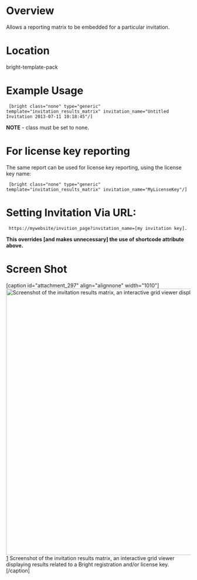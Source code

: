 
# Overview

Allows a reporting matrix to be embedded for a particular invitation.

# Location

bright-template-pack

# Example Usage

     [bright class="none" type="generic" template="invitation_results_matrix" invitation_name="Untitled Invitation 2013-07-11 10:18:45"/]

**NOTE** - class must be set to none.

# For license key reporting

The same report can be used for license key reporting, using the license key name:

     [bright class="none" type="generic" template="invitation_results_matrix" invitation_name="MyLicenseKey"/]
    

# Setting Invitation Via URL:

     https://mywebsite/invition_page?invitation_name=[my invitation key].
    
**This overrides [and makes unnecessary] the use of shortcode attribute above.**

# Screen Shot

[caption id="attachment_297" align="alignnone" width="1010"][<img src="http://help.aura-software.com/wp-content/uploads/sites/3/2015/10/invitation-results-matrix.png" alt="Screenshot of the invitation results matrix, an interactive grid viewer displaying results related to a Bright registration and/or license key." width="1010" height="727" class="size-full wp-image-297" />][1][1] Screenshot of the invitation results matrix, an interactive grid viewer displaying results related to a Bright registration and/or license key.[/caption]

 [1]: http://help.aura-software.com/wp-content/uploads/sites/3/2015/10/invitation-results-matrix.png
